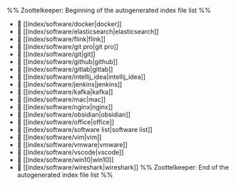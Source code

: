 %% Zoottelkeeper: Beginning of the autogenerated index file list  %%
- 📄 [[index/software/docker|docker]]
- 📄 [[index/software/elasticsearch|elasticsearch]]
- 📄 [[index/software/flink|flink]]
- 📄 [[index/software/git pro|git pro]]
- 📄 [[index/software/git|git]]
- 📄 [[index/software/github|github]]
- 📄 [[index/software/gitlab|gitlab]]
- 📄 [[index/software/intellij_idea|intellij_idea]]
- 📄 [[index/software/jenkins|jenkins]]
- 📄 [[index/software/kafka|kafka]]
- 📄 [[index/software/mac|mac]]
- 📄 [[index/software/nginx|nginx]]
- 📄 [[index/software/obsidian|obsidian]]
- 📄 [[index/software/office|office]]
- 📄 [[index/software/software list|software list]]
- 📄 [[index/software/vim|vim]]
- 📄 [[index/software/vmware|vmware]]
- 📄 [[index/software/vscode|vscode]]
- 📄 [[index/software/win10|win10]]
- 📄 [[index/software/wireshark|wireshark]]
%% Zoottelkeeper: End of the autogenerated index file list  %%
